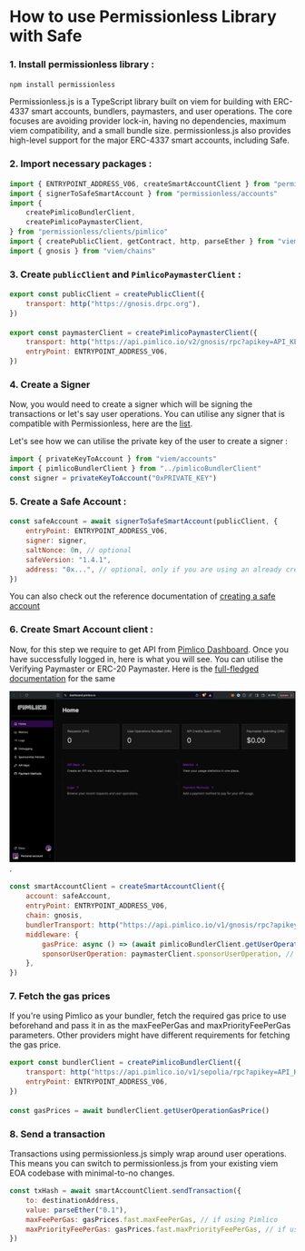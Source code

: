 # How to use Permissionless Library with Safe


### 1. Install permissionless library :
```npm install permissionless```

Permissionless.js is a TypeScript library built on viem for building with ERC-4337 smart accounts, bundlers, paymasters, and user operations. The core focuses are avoiding provider lock-in, having no dependencies, maximum viem compatibility, and a small bundle size. permissionless.js also provides high-level support for the major ERC-4337 smart accounts, including Safe.

### 2. Import necessary packages :

```jsx
import { ENTRYPOINT_ADDRESS_V06, createSmartAccountClient } from "permissionless"
import { signerToSafeSmartAccount } from "permissionless/accounts"
import {
	createPimlicoBundlerClient,
	createPimlicoPaymasterClient,
} from "permissionless/clients/pimlico"
import { createPublicClient, getContract, http, parseEther } from "viem"
import { gnosis } from "viem/chains"
```

### 3. Create ```publicClient``` and ```PimlicoPaymasterClient``` :

```jsx
export const publicClient = createPublicClient({
	transport: http("https://gnosis.drpc.org"),
})
 
export const paymasterClient = createPimlicoPaymasterClient({
	transport: http("https://api.pimlico.io/v2/gnosis/rpc?apikey=API_KEY"),
	entryPoint: ENTRYPOINT_ADDRESS_V06,
})
```

### 4. Create a Signer 
Now, you would need to create a signer which will be signing the transactions or let's say user operations. You can utilise any signer that is compatible with Permissionless, here are the [list](https://docs.pimlico.io/permissionless/how-to/signers).

Let's see how we can utilise the private key of the user to create a signer :

```jsx
import { privateKeyToAccount } from "viem/accounts"
import { pimlicoBundlerClient } from "../pimlicoBundlerClient"
const signer = privateKeyToAccount("0xPRIVATE_KEY")
```

### 5. Create a Safe Account :

```jsx
const safeAccount = await signerToSafeSmartAccount(publicClient, {
	entryPoint: ENTRYPOINT_ADDRESS_V06,
	signer: signer,
	saltNonce: 0n, // optional
	safeVersion: "1.4.1",
	address: "0x...", // optional, only if you are using an already created account
})
```
You can also check out the reference documentation of [creating a safe account](https://docs.pimlico.io/permissionless/reference/accounts/signerToSafeSmartAccount)


### 6. Create Smart Account client :

Now, for this step we require to get API from [Pimlico Dashboard](https://dashboard.pimlico.io/). Once you have successfully logged in, here is what you will see. You can utilise the Verifying Paymaster or ERC-20 Paymaster. Here is the [full-fledged documentation](https://docs.pimlico.io/infra/paymaster) for the same

![Pimlico Dashboard](./../Using%20Permissionless%20Library%20with%20Safe/dashboard.png).


```jsx
const smartAccountClient = createSmartAccountClient({
	account: safeAccount,
	entryPoint: ENTRYPOINT_ADDRESS_V06,
	chain: gnosis,
	bundlerTransport: http("https://api.pimlico.io/v1/gnosis/rpc?apikey=API_KEY"),
	middleware: {
		gasPrice: async () => (await pimlicoBundlerClient.getUserOperationGasPrice()).fast, // use pimlico bundler to get gas prices
		sponsorUserOperation: paymasterClient.sponsorUserOperation, // optional
	},
})
```

### 7. Fetch the gas prices

If you're using Pimlico as your bundler, fetch the required gas price to use beforehand and pass it in as the maxFeePerGas and maxPriorityFeePerGas parameters. Other providers might have different requirements for fetching the gas price.

```jsx
export const bundlerClient = createPimlicoBundlerClient({
	transport: http("https://api.pimlico.io/v1/sepolia/rpc?apikey=API_KEY"),
	entryPoint: ENTRYPOINT_ADDRESS_V06,
})
 
const gasPrices = await bundlerClient.getUserOperationGasPrice()
```


### 8. Send a transaction
Transactions using permissionless.js simply wrap around user operations. This means you can switch to permissionless.js from your existing viem EOA codebase with minimal-to-no changes.

```jsx
const txHash = await smartAccountClient.sendTransaction({
	to: destinationAddress,
	value: parseEther("0.1"),
	maxFeePerGas: gasPrices.fast.maxFeePerGas, // if using Pimlico
	maxPriorityFeePerGas: gasPrices.fast.maxPriorityFeePerGas, // if using Pimlico
})
```